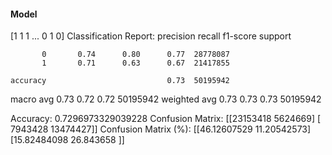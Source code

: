#### Model
[1 1 1 ... 0 1 0]
Classification Report:
              precision    recall  f1-score   support

           0       0.74      0.80      0.77  28778087
           1       0.71      0.63      0.67  21417855

    accuracy                           0.73  50195942
   macro avg       0.73      0.72      0.72  50195942
weighted avg       0.73      0.73      0.73  50195942

Accuracy: 0.7296973329039228
Confusion Matrix:
[[23153418  5624669]
 [ 7943428 13474427]]
Confusion Matrix (%):
[[46.12607529 11.20542573]
 [15.82484098 26.843658  ]]
